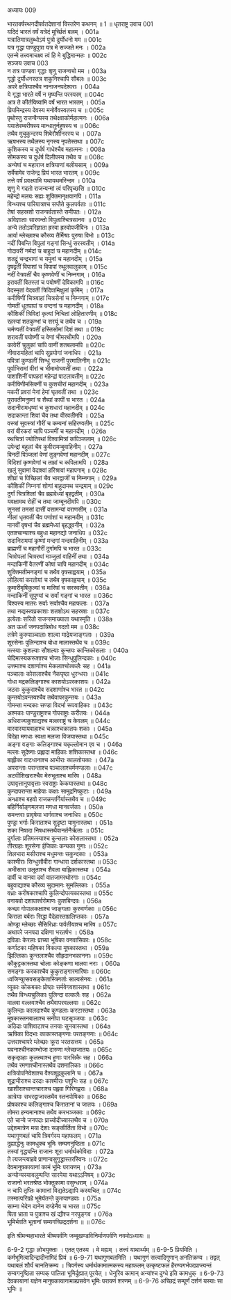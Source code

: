 अध्यायः 009

भारतवर्षस्थनदीपर्वतदेशानां विस्तरेण कथनम् ॥ 1 ॥
धृतराष्ट्र उवाच 	001  
यदिदं भारतं वर्षं यत्रेदं मूर्च्छितं बलम् ।	001a  
यत्रातिमात्रलुब्धोऽयं पुत्रो दुर्योधनो मम ॥	001c  
यत्र गृद्धा पाण्डुपुत्रा यत्र मे सज्जते मनः ।	002a  
एतन्मे तत्त्वमाचक्ष्व त्वं हि मे बुद्धिमान्मतः ॥	002c  
सञ्जय उवाच 	003  
न तत्र पाण्डवा गृद्धाः शृणु राजन्वचो मम ।	003a  
गृद्धो दुर्योधनस्तत्र शकुनिश्चापि सौबलः ॥	003c  
अपरे क्षत्रियाश्चैव नानाजनपदेश्वराः ।	004a  
ये गृद्धा भारते वर्षे न मृष्यन्ति परस्परम् ॥	004c  
अत्र ते कीर्तयिष्यामि वर्षं भारत भारतम् ।	005a  
प्रियमिन्द्रस्य देवस्य मनोर्वैवस्वतस्य च ॥	005c  
पृथोस्तु राजन्वैन्यस्य तथेक्ष्वाकोर्महात्मनः ।	006a  
ययातेरम्बरीषस्य मान्धातुर्नहुषस्य च ॥	006c  
तथैव मुचुकुन्दस्य शिबेरौशीनरस्य च ।	007a  
ऋषभस्य तथैलस्य नृगस्य नृपतेस्तथा ॥	007c  
कुशिकस्य च दुर्धर्ष गाधेश्चैव महात्मनः ।	008a  
सोमकस्य च दुर्धर्ष दिलीपस्य तथैव च ॥	008c  
अन्येषां च महाराज क्षत्रियाणां बलीयसाम् ।	009a  
सर्वेषामेव राजेन्द्र प्रियं भारत भारतम् ॥	009c  
तत्ते वर्षं प्रवक्ष्यामि यथायथमरिन्दम ।	010a  
शृणु मे गदतो राजन्यन्मां त्वं परिपृच्छसि ॥	010c  
महेन्द्रो मलयः सह्यः शुक्तिमानृक्षवानपि ।	011a  
विन्ध्यश्च पारियात्रश्च सप्तैते कुलपर्वताः ॥	011c  
तेषां सहस्रशो राजन्पर्वतास्ते समीपतः ।	012a  
अविज्ञाताः सारवन्तो विपुलाश्चित्रसानवः ॥	012c  
अन्ये ततोऽपरिज्ञाता ह्रस्वा ह्रस्वोपजीविनः ।	013a  
आर्या म्लेच्छाश्च कौरव्य तैर्मिश्राः पुरुषा विभो ॥	013c  
नदीं पिबन्ति विपुलां गङ्गां सिन्धुं सरस्वतीम् ।	014a  
गोदावरीं नर्मदां च बाहुदां च महानदीम् ॥	014c  
शतद्रूं चन्द्रभागां च यमुनां च महानदीम् ।	015a  
दृषद्वतीं विपाशां च विपापां स्थूलवालुकाम् ॥	015c  
नदीं वेत्रवतीं चैव कृष्णवेणीं च निम्नगाम् ।	016a  
इरावतीं वितस्तां च पयोष्णीं देविकामपि ॥	016c  
वेदस्मृतां वेदवतीं त्रिदिवामिक्षुलां कृमिम् ।	017a  
करीषिणीं चित्रवाहां चित्रसेनां च निम्नगाम् ॥	017c  
गोमतीं धूतपापां च वन्दनां च महानदीम् ।	018a  
कौशिकीं त्रिविदां कृत्यां निचितां लोहितारणीम् ॥	018c  
रहस्यां शतकुम्भां च सरयूं च तथैव च ।	019a  
चर्मण्वतीं वेत्रवतीं हस्तिसोमां दिशं तथा ॥	019c  
शरावतीं पयोष्णीं च वेणां भीमरथीमपि ।	020a  
कावेरीं चुलुकां चापि वाणीं शतबलामपि ॥	020c  
नीवारामहितां चापि सुप्रयोगां जनाधिप ।	021a  
पवित्रां कुण्डलीं सिन्धुं राजनीं पुरमालिनीम् ॥	021c  
पूर्वाभिरामां वीरां च भीमामोघवतीं तथा ।	022a  
पाशाशिनीं पापहरां महेन्द्रां पाटलावतीम् ॥	022c  
करीषिणीमसिक्नीं च कुशचीरां महानदीम् ।	023a  
मकरीं प्रवरां मेनां हेमां घृतवतीं तथा ॥	023c  
पुरावतीमनुष्णां च शैब्यां कापीं च भारत ।	024a  
सदानीरामधृष्यां च कुशधारां महानदीम् ॥	024c  
सदाकान्तां शिवां चैव तथा वीरवतीमपि ।	025a  
वस्त्रां सुवस्त्रां गौरीं च कम्पनां सहिरण्वतीम् ॥	025c  
वरां वीरकरां चापि पञ्चमीं च महानदीम् ।	026a  
रथचित्रां ज्योतिरथां विश्वामित्रां कपिञ्जलाम् ॥	026c  
उपेन्द्रां बहुलां चैव कुवीरामम्बुवाहिनीम् ।	027a  
विनदीं पिञ्जलां वेणां तुङ्गवेणां महानदीम् ॥	027c  
विदिशां कृष्णवेणां च ताम्रां च कपिलामपि ।	028a  
खलुं सुवामां वेदाश्वां हरिश्रावां महापगाम् ॥	028c  
शीघ्रां च पिच्छिलां चैव भारद्वाजीं च निम्नगाम् ।	029a  
कौशिकीं निम्नगां शोणां बाहुदामथ चन्द्रमाम् ॥	029c  
दुर्गां चित्रशिलां चैव ब्रह्मवेध्यां बृहद्वतीम् ।	030a  
यवक्षामथ रोहीं च तथा जाम्बूनदीमपि ॥	030c  
सुनसां तमसां दासीं वसामन्यां वराणसीम् ।	031a  
नीलां धृतवतीं चैव पर्णाशां च महानदीम् ॥	031c  
मानवीं वृषभां चैव ब्रह्ममेध्यां बृहद्ध्वनीम् ।	032a  
एताश्चान्याश्च बहुधा महानद्यो जनाधिप ॥	032c  
सदानिरामयां कृष्णां मन्दगां मन्दवाहिनीम् ।	033a  
ब्राह्मणीं च महागौरीं दुर्गामपि च भारत ॥	033c  
चित्रोपलां चित्ररथां मञ्जुलां वाहिनीं तथा ।	034a  
मन्दाकिनीं वैतरणीं कोषां चापि महानदीम् ॥	034c  
शुक्तिमतीमनङ्गां च तथैव वृषसाह्वयाम् ।	035a  
लोहित्यां करतोयां च तथैव वृषकाह्वयाम् ॥	035c  
कुमारीमृषिकुल्यां च मारिषां च सरस्वतीम् ।	036a  
मन्दाकिनीं सुपुण्यां च सर्वां गङ्गां च भारत ॥	036c  
विश्वस्य मातरः सर्वाः सर्वाश्चैव महाफलाः ।	037a  
तथा नद्यस्त्वप्रकाशाः शतशोऽथ सहस्रशः ॥	037c  
इत्येताः सरितो राजन्समाख्याता यथास्मृति ।	038a  
अत ऊर्ध्वं जनपदान्निबोध गदतो मम ॥	038c  
तत्रेमे कुरुपाञ्चालाः शाल्वा माद्रेयजाङ्गलाः ।	039a  
शूरसेनाः पुलिन्दाश्च बोधा मालास्तथैव च ॥	039c  
मत्स्याः कुशल्याः सौशल्याः कुन्तयः कान्तिकोसलाः ।	040a  
चेदिमत्स्यकरूशाश्च भोजाः सिन्धुपुलिन्दकाः ॥	040c  
उत्तमाश्च दशार्णाश्च मेकलाश्चोत्कलैः सह ।	041a  
पञ्चालाः कोसलाश्चैव नैकपृष्ठा धुरन्धराः ॥	041c  
गोधा मद्रकलिङ्गाश्च काशयोऽपरकाशयः ।	042a  
जठराः कुकुराश्चैव सदशार्णाश्च भारत ॥	042c  
कुन्तयोऽवन्तयश्चैव तथैवापरकुन्तयः ।	043a  
गोमन्ता मन्दकाः सण्डा विदर्भा रूपवाहिकाः ॥	043c  
अश्मकाः पाण्डुराष्ट्राश्च गोपराष्ट्राः करीतयः ।	044a  
अधिराज्यकुशाद्यश्च मल्लराष्ट्रं च केवलम् ॥	044c  
वारवास्यायवाहाश्च चक्राश्चक्रातयः शकाः ।	045a  
विदेहा मगधाः स्वक्षा मलजा विजयास्तथा ॥	045c  
अङ्गा वङ्गाः कलिङ्गाश्च यकृल्लोमान एव च ।	046a  
मल्लाः सुदेष्णाः प्रह्लादा माहिकाः शशिकास्तथा ॥	046c  
बाह्लीका वाटधानाश्च आभीराः कालतोयकाः ।	047a  
अपरान्ताः परान्ताश्च पञ्चालाश्चर्ममण्डलाः ॥	047c  
अटवीशिखराश्चैव मेरुभूताश्च मारिष ।	048a  
उपावृत्तानुपावृत्ताः स्वराष्ट्राः केकयास्तथा ॥	048c  
कुन्दापरान्ता माहेयाः कक्षाः सामुद्रनिष्कुटाः ।	049a  
अन्ध्राश्च बहवो राजन्नन्तर्गिर्यास्तथैव च ॥	049c  
बहिर्गिर्याङ्गमलजा मगधा मानवर्जकाः ।	050a  
समन्तराः प्रावृषेया भार्गवाश्च जनाधिप ॥	050c  
पुण्ड्रा भर्गाः किराताश्च सुदृष्टा यामुनास्तथा ।	051a  
शका निषादा निषधास्तथैवानर्तनैर्ऋताः ॥	051c  
दुर्गालाः प्रतिमत्स्याश्च कुन्तलाः कोसलास्तथा ।	052a  
तीरग्रहाः शूरसेना ईजिकाः कन्यका गुणाः ॥	052c  
तिलभारा मसीराश्च मधुमन्तः सकुन्दकाः ।	053a  
काश्मीराः सिन्धुसौवीरा गान्धारा दर्शकास्तथा ॥	053c  
अभीसारा उलूताश्च शैवला बाह्लिकास्तथा ।	054a  
दार्वी च वानवा दर्वा वातजामरथोरगाः ॥	054c  
बहुवाद्याश्च कौरव्य सुदामानः सुमल्लिकाः ।	055a  
वध्राः करीषकाश्चापि कुलिन्दोपत्यकास्तथा ॥	055c  
वनायवो दशापार्श्वरोमाणः कुशबिन्दवः ।	056a  
कच्छा गोपालकक्षाश्च जाङ्गलाः कुरुवर्णकाः ॥	056c  
किराता बर्बराः सिद्धा वैदेहास्ताम्रलिप्तकाः ।	057a  
ओण्ड्रा म्लेच्छाः सैसिरिध्राः पार्वतीयाश्च मारिष ॥	057c  
अथापरे जनपदा दक्षिणा भरतर्षभ ।	058a  
द्रविडाः केरलाः प्राच्या भूषिका वनवासिकाः ॥	058c  
कर्णाटका महिषका विकल्पा मूषकास्तथा ।	059a  
झिल्लिकाः कुन्तलाश्चैव सौहृदानभकाननाः ॥	059c  
कौकुट्टकास्तथा चोलाः कोङ्कणा मालवा नराः ।	060a  
समङ्गाः करकाश्चैव कुकुराङ्गारमारिषाः ॥	060c  
ध्वजिन्युत्सवसङ्केतास्त्रिगर्ताः साल्वसेनयः ।	061a  
व्यूकाः कोकबकाः प्रोष्ठाः सर्मवेगवशास्तथा ॥	061c  
तथैव विन्ध्यचुलिकाः पुलिन्दा वल्कलैः सह ।	062a  
मालवा वल्लवाश्चैव तथैवापरवल्लवाः ॥	062c  
कुलिन्दाः कालदाश्चैव कुण्डलाः करटास्तथा ।	063a  
मूषकास्तनबालाश्च सनीपा घटसृञ्जयाः ॥	063c  
अठिदाः पाशिवाटाश्च तनयाः सुनयास्तथा ।	064a  
ऋषिका विदभाः काकास्तङ्गणाः परतङ्गणाः ॥	064c  
उत्तराश्चापरे म्लेच्छाः क्रूरा भरतसत्तम ।	065a  
यवनाश्चीनकाम्भोजा दारुणा म्लेच्छजातयः ॥	065c  
सकृद्ग्रहाः कुलत्थाश्च हूणाः पारसिकैः सह ।	066a  
तथैव रमणाश्चीनास्तथैव दशमालिकाः ॥	066c  
क्षत्रियोपनिवेशाश्च वैश्यशूद्रकुलानि च ।	067a  
शूद्राभीराश्च दरदाः काश्मीराः पशुभिः सह ॥	067c  
खाशीराश्चान्तचाराश्च पह्लवा गिरिगह्वराः ।	068a  
आत्रेयाः सभरद्वाजास्तथैव स्तनपोषिकाः ॥	068c  
प्रोषकाश्च कलिङ्गाश्च किरातानां च जातयः ।	069a  
तोमरा हन्यमानाश्च तथैव करभञ्जकाः ॥	069c  
एते चान्ये जनपदाः प्राच्योदीच्यास्तथैव च ।	070a  
उद्देशमात्रेण मया देशाः सङ्कीर्तिता विभो ॥	070c  
यथागुणबलं चापि त्रिवर्गस्य महाफलम् ।	071a  
दुह्याद्धेनुः कामधुक्च भूमिः सम्यगनुष्ठिता ॥	071c  
तस्यां गृद्ध्यन्ति राजानः शूरा धर्मार्थकोविदाः ।	072a  
ते त्यजन्त्याहवे प्राणान्वसुगृद्धास्तरस्विनः ॥	072c  
देवमानुषकायानां कामं भूमिः परायणम् ।	073a  
अन्योन्यस्यावलुम्पन्ति सारमेया यथाऽऽमिषम् ॥	073c  
राजानो भरतश्रेष्ठ भोक्तुकामा वसुन्धराम् ।	074a  
न चापि तृप्तिः कामानां विद्यतेऽद्यापि कस्यचित् ॥	074c  
तस्मात्परिग्रहे भूमेर्यतन्ते कुरुपाण्डवाः ।	075a  
साम्ना भेदेन दानेन दण्डेनैव च भारत ॥	075c  
पिता भ्राता च पुत्राश्च खं द्यौश्च नरपुङ्गव ।	076a  
भूमिर्भवति भूतानां सम्यगच्छिद्रदर्शना ॥ ॥	076c  

इति श्रीमन्महाभारते भीष्मपर्वणि जम्बूखण्डविनिर्माणपर्वणि नवमोऽध्यायः ॥

6-9-2 गृद्धाः लोभयुक्ताः । एतत् एतस्य । मे मह्यम् । तत्त्वं याथार्थ्यम् ॥ 6-9-5 प्रियमिति । कर्मभूमित्वादिन्द्रादीनामिदं प्रियं ॥ 6-9-71 यथागुणबलमिति । यथागुणं सत्त्वादिगुणान् अनतिक्रम्य । तद्वत् यथाबलं शौर्यं चानतिक्रम्य । त्रिवर्गस्य धर्मार्थकामात्मकस्य महाफलम् उत्कृष्टफलं हैरण्यगर्भपदप्राप्त्यन्तं सम्यगनुष्ठिता सम्यक् पालिता भूमिर्दुह्यात् पूरयेत् । धेनुरिव कामान् अन्यांश्च दुग्धे इति कामधुक् ॥ 6-9-73 देवकायानां यज्ञेन मानुषकायानामन्नप्रसवेन भूमिः परायणं शरणम् ॥ 6-9-76 अच्छिद्रं सम्पूर्णं दर्शनं यस्याः सा भूमिः ॥
